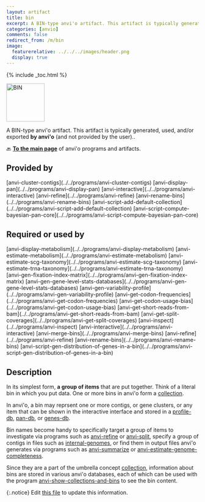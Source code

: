 ```yaml
---
layout: artifact
title: bin
excerpt: A BIN-type anvi'o artifact. This artifact is typically generated, used, and/or exported by anvi'o (and not provided by the user)..
categories: [anvio]
comments: false
redirect_from: /m/bin
image:
  featurerelative: ../../../images/header.png
  display: true
---
```



{% include _toc.html %}


<img src="../../images/icons/BIN.png" alt="BIN" style="width:100px; border:none" />

A BIN-type anvi'o artifact. This artifact is typically generated, used, and/or exported **by anvi'o** (and not provided by the user)..

🔙 **[To the main page](../../)** of anvi'o programs and artifacts.

## Provided by


<p style="text-align: left" markdown="1"><span class="artifact-p">[anvi-cluster-contigs](../../programs/anvi-cluster-contigs)</span> <span class="artifact-p">[anvi-display-pan](../../programs/anvi-display-pan)</span> <span class="artifact-p">[anvi-interactive](../../programs/anvi-interactive)</span> <span class="artifact-p">[anvi-refine](../../programs/anvi-refine)</span> <span class="artifact-p">[anvi-rename-bins](../../programs/anvi-rename-bins)</span> <span class="artifact-p">[anvi-script-add-default-collection](../../programs/anvi-script-add-default-collection)</span> <span class="artifact-p">[anvi-script-compute-bayesian-pan-core](../../programs/anvi-script-compute-bayesian-pan-core)</span></p>


## Required or used by


<p style="text-align: left" markdown="1"><span class="artifact-r">[anvi-display-metabolism](../../programs/anvi-display-metabolism)</span> <span class="artifact-r">[anvi-estimate-metabolism](../../programs/anvi-estimate-metabolism)</span> <span class="artifact-r">[anvi-estimate-scg-taxonomy](../../programs/anvi-estimate-scg-taxonomy)</span> <span class="artifact-r">[anvi-estimate-trna-taxonomy](../../programs/anvi-estimate-trna-taxonomy)</span> <span class="artifact-r">[anvi-gen-fixation-index-matrix](../../programs/anvi-gen-fixation-index-matrix)</span> <span class="artifact-r">[anvi-gen-gene-level-stats-databases](../../programs/anvi-gen-gene-level-stats-databases)</span> <span class="artifact-r">[anvi-gen-variability-profile](../../programs/anvi-gen-variability-profile)</span> <span class="artifact-r">[anvi-get-codon-frequencies](../../programs/anvi-get-codon-frequencies)</span> <span class="artifact-r">[anvi-get-codon-usage-bias](../../programs/anvi-get-codon-usage-bias)</span> <span class="artifact-r">[anvi-get-short-reads-from-bam](../../programs/anvi-get-short-reads-from-bam)</span> <span class="artifact-r">[anvi-get-split-coverages](../../programs/anvi-get-split-coverages)</span> <span class="artifact-r">[anvi-inspect](../../programs/anvi-inspect)</span> <span class="artifact-r">[anvi-interactive](../../programs/anvi-interactive)</span> <span class="artifact-r">[anvi-merge-bins](../../programs/anvi-merge-bins)</span> <span class="artifact-r">[anvi-refine](../../programs/anvi-refine)</span> <span class="artifact-r">[anvi-rename-bins](../../programs/anvi-rename-bins)</span> <span class="artifact-r">[anvi-script-gen-distribution-of-genes-in-a-bin](../../programs/anvi-script-gen-distribution-of-genes-in-a-bin)</span></p>


## Description

In its simplest form, **a group of items** that are put together. Think of a literal bin in which you put data. One or more bins in anvi'o form a <span class="artifact-n">[collection](/help/main/artifacts/collection)</span>.

In anvi'o, a bin may reprsent one or more contigs, or gene clusters, or any item that can be shown in the interactive interface and stored in a <span class="artifact-n">[profile-db](/help/main/artifacts/profile-db)</span>, <span class="artifact-n">[pan-db](/help/main/artifacts/pan-db)</span>, or <span class="artifact-n">[genes-db](/help/main/artifacts/genes-db)</span>.

Bin names become handy to specifically target a group of items to investigate via programs such as <span class="artifact-p">[anvi-refine](/help/main/programs/anvi-refine)</span> or <span class="artifact-p">[anvi-split](/help/main/programs/anvi-split)</span>, specify a group of contigs in files such as <span class="artifact-n">[internal-genomes](/help/main/artifacts/internal-genomes)</span>, or find them in output files anvi'o generates via programs such as <span class="artifact-p">[anvi-summarize](/help/main/programs/anvi-summarize)</span> or <span class="artifact-p">[anvi-estimate-genome-completeness](/help/main/programs/anvi-estimate-genome-completeness)</span>.

Since they are a part of the umbrella concept <span class="artifact-n">[collection](/help/main/artifacts/collection)</span>, information about bins are stored in various anvi'o databases, each of which can be used with the program <span class="artifact-p">[anvi-show-collections-and-bins](/help/main/programs/anvi-show-collections-and-bins)</span> to see the bin content.


{:.notice}
Edit [this file](https://github.com/merenlab/anvio/tree/master/anvio/docs/artifacts/bin.md) to update this information.

